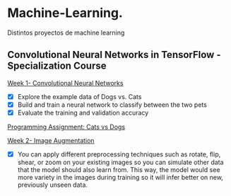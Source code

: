 # Machine-Learning.

Distintos proyectos de machine learning

## Convolutional Neural Networks in TensorFlow - Specialization Course

[ Week 1- Convolutional Neural Networks](https://github.com/StephanyBogoya/Machine-Learning/blob/main/C2_W1_Lab_1_cats_vs_dogs.ipynb)
- [x] Explore the example data of Dogs vs. Cats
- [x] Build and train a neural network to classify between the two pets
- [x] Evaluate the training and validation accuracy
      
[Programming Assignment: Cats vs Dogs](https://github.com/StephanyBogoya/Machine-Learning/blob/main/C2W1_Assignment.ipynb)

[ Week 2- Image Augmentation](https://github.com/StephanyBogoya/Machine-Learning/blob/main/C2_W2_Lab_1_cats_v_dogs_augmentation.ipynb)

- [x]  You can apply different preprocessing techniques such as rotate, flip, shear, or zoom on your existing images so you can simulate other data that the model should also learn from. This way, the model would see more variety in the images during training so it will infer better on new, previously unseen data.
